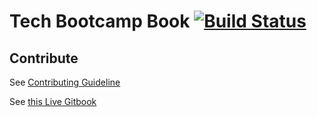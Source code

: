 
# Tech Bootcamp Book [![Build Status](https://travis-ci.org/techbootcamp/book.svg?branch=master)](https://travis-ci.org/techbootcamp/book)


## Contribute
See [Contributing Guideline](CONTRIBUTING.md)

See [this Live Gitbook](https://techbootcamp.github.io/book)